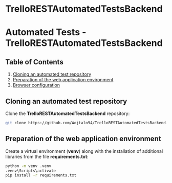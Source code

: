 # TrelloRESTAutomatedTestsBackend

# Automated Tests - TrelloRESTAutomatedTestsBackend

## Table of Contents

1. [Cloning an automated test repository](#cloning-an-automated-test-repository)
2. [Preparation of the web application environment](#preparation-of-the-web-application-environment)
3. [Browser configuration](#browser-configuration)

## Cloning an automated test repository

Clone the **TrelloRESTAutomatedTestsBackend** repository:

```bash
git clone https://github.com/Wojtalo94/TrelloRESTAutomatedTestsBackend.git
```

## Preparation of the web application environment

Create a virtual environment (**venv**) along with the installation of additional libraries from the file **requirements.txt**:

```bash
python -m venv .venv
.venv\Scripts\activate
pip install -r requirements.txt
```
